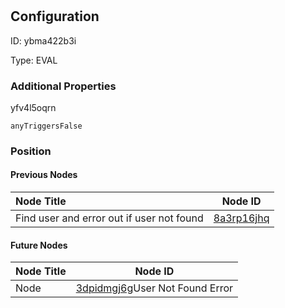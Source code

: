 # 
## Configuration
ID:  ybma422b3i

Type: EVAL 







### Additional Properties
yfv4l5oqrn
```string 
anyTriggersFalse
```





### Position

#### Previous Nodes
| Node Title | Node ID |
| :------------- | ------------ |
| Find user and error out if user not found | [8a3rp16jhq](./8a3rp16jhq.md) | 
 
 #### Future Nodes
| Node Title | Node ID |
| :------------- | ------------ |
| Node |[3dpidmgj6g](./3dpidmgj6g.md)User Not Found Error |[yfv4l5oqrn](./yfv4l5oqrn.md) | 